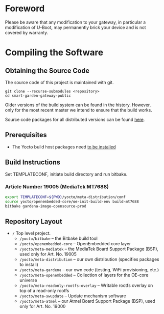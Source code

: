 # Foreword
Please be aware that any modification to your gateway, in particular a modification of U-Boot, may permanently brick your device and is not covered by warranty.

# Compiling the Software

## Obtaining the Source Code

The source code of this project is maintained with git.

```
git clone --recurse-submodules <repository>
cd smart-garden-gateway-public
```

Older versions of the build system can be found in the history. However, only for the most recent master we intend to ensure that the build works.

Source code packages for all distributed versions can be found [here](https://opensource.smart.gardena.dev/gateway/index.html).

## Prerequisites

* The Yocto build host packages need [to be installed](https://www.yoctoproject.org/docs/2.5.1/brief-yoctoprojectqs/brief-yoctoprojectqs.html#brief-build-system-packages)

## Build Instructions
Set TEMPLATECONF, initiate build directory and run bitbake.

### Article Number 19005 (MediaTek MT7688)
```bash
export TEMPLATECONF=${PWD}/yocto/meta-distribution/conf
source yocto/openembedded-core/oe-init-build-env build-mt7688
bitbake gardena-image-opensource-prod
```

## Repository Layout

* ```/``` Top level project.
    * ```/yocto/bitbake``` – the Bitbake build tool
    * ```/yocto/openembedded-core``` – OpenEmbedded core layer
    * ```/yocto/meta-mediatek``` – the MediaTek Board Support Package (BSP), used only for Art. No. 19005
    * ```/yocto/meta-distribution``` – our own distribution (specifies packages to install)
    * ```/yocto/meta-gardena``` – our own code (testing, WiFi provisioning, etc.)
    * ```/yocto/meta-openembedded``` – Collection of layers for the OE-core universe
    * ```/yocto/meta-readonly-rootfs-overlay``` – Writable rootfs overlay on top of a read-only rootfs
    * ```/yocto/meta-swupdate``` – Update mechanism software
    * ```/yocto/meta-atmel``` – our Atmel Board Support Package (BSP), used only for Art. No. 19000
